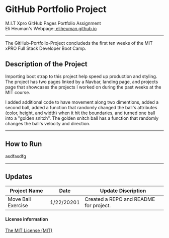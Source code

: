 # GitHub Portfolio Project
M.I.T Xpro GitHub Pages Portfolio Assignment<br>
Eli Heuman's Webpage:<a href=https://eliheuman.github.io> eliheuman.github.io</a>
___

The GitHub-Portfolio-Project concludeds the first ten weeks of the MIT xPRO Full Stack Developer Boot Camp.

## Description of the Project 
Importing boot strap to this project help speed up production and styling.  The project has two pages linked by a Navbar, landing page, and projects page that showcases the projects I worked on during the past weeks at the MIT course.

I added additional code to have movement along two dimentions, added a second ball, added a function that randomly changed the ball's attributes (color, height, and width) when it hit the boundaries, and turned one ball into a "golden snitch". The golden snitch ball has a function that randomly changes the ball's velocity and direction. 
___
## How to Run
asdfasdfg
___
## Updates

Project Name | Date | Update Discription
-------------|------|--------------------
Move Ball Exercise | 1/22/20201 | Created a REPO and README for project.

#### License information

<a href="http://eliheuman.github.io/License.txt">The MIT License (MIT)</a>
